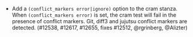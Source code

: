 - Add a `(conflict_markers error|ignore)` option to the cram stanza. When
  `(conflict_markers error)` is set, the cram test will fail in the presence of
  conflict markers. Git, diff3 and jujutsu conflict markers are detected.
  (#12538, #12617, #12655, fixes #12512, @rgrinberg, @Alizter)
